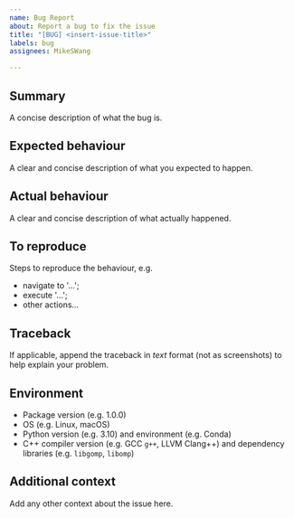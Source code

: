 ```yaml
---
name: Bug Report
about: Report a bug to fix the issue
title: "[BUG] <insert-issue-title>"
labels: bug
assignees: MikeSWang

---
```


## Summary

A concise description of what the bug is.


## Expected behaviour

A clear and concise description of what you expected to happen.


## Actual behaviour

A clear and concise description of what actually happened.


## To reproduce

Steps to reproduce the behaviour, e.g.
- navigate to '...';
- execute '...';
- other actions...


## Traceback

If applicable, append the traceback in _text_ format (not as screenshots)
to help explain your problem.


## Environment

- Package version (e.g. 1.0.0)
- OS (e.g. Linux, macOS)
- Python version (e.g. 3.10) and environment (e.g. Conda)
- C++ compiler version (e.g. GCC ``g++``, LLVM Clang++) and dependency
  libraries (e.g. ``libgomp``, ``libomp``)


## Additional context

Add any other context about the issue here.
